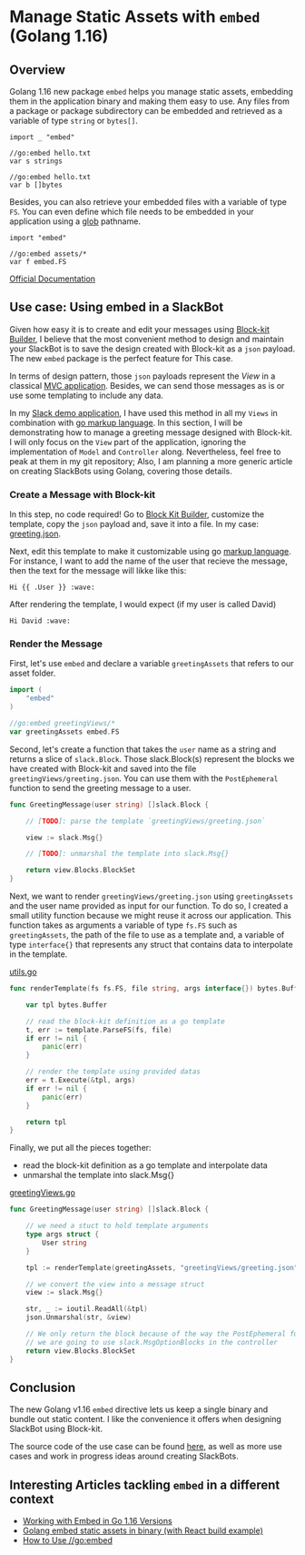 # Manage Static Assets with `embed` (Golang 1.16)

## Overview

Golang 1.16 new package `embed` helps you manage static assets, embedding them in the application binary and making them easy to use. Any files from a package or package subdirectory can be embedded and retrieved as a variable of type `string` or `bytes[]`.

```
import _ "embed"

//go:embed hello.txt
var s strings

//go:embed hello.txt
var b []bytes
```

Besides, you can also retrieve your embedded files with a variable of type `FS`. You can even define which file needs to be embedded in your application using a [glob](https://man7.org/linux/man-pages/man7/glob.7.html) pathname.

```
import "embed"

//go:embed assets/*
var f embed.FS
```

[Official Documentation](https://golang.org/pkg/embed/)

## Use case: Using embed in a SlackBot

Given how easy it is to create and edit your messages using [Block-kit Builder](https://app.slack.com/block-kit-builder/T0B5XJYR2), I believe that the most convenient method to design and maintain your SlackBot is to save the design created with Block-kit as a `json` payload. The new `embed` package is the perfect feature for This case.

In terms of design pattern, those `json` payloads represent the *View* in a classical [MVC application](https://en.wikipedia.org/wiki/Model%E2%80%93view%E2%80%93controller). Besides, we can send those messages as is or use some templating to include any data.

In my [Slack demo application](https://github.com/xNok/slack-go-demo-socketmode), I have used this method in all my `Views` in combination with [go markup language](https://golang.org/pkg/text/template/). In this section, I will be demonstrating how to manage a greeting message designed with Block-kit. I will only focus on the `View` part of the application, ignoring the implementation of `Model` and `Controller` along. Nevertheless, feel free to peak at them in my git repository; Also, I am planning a more generic article on creating SlackBots using Golang, covering those details.

### Create a Message with Block-kit

In this step, no code required! Go to [Block Kit Builder](https://app.slack.com/block-kit-builder/T0B5XJYR2#%7B%22blocks%22:%5B%7B%22type%22:%22section%22,%22text%22:%7B%22type%22:%22mrkdwn%22,%22text%22:%22Hi%20David%20:wave:%22%7D%7D,%7B%22type%22:%22section%22,%22text%22:%7B%22type%22:%22mrkdwn%22,%22text%22:%22Great%20to%20see%20you%20here!%20App%20helps%20you%20to%20stay%20up-to-date%20with%20your%20meetings%20and%20events%20right%20here%20within%20Slack.%20These%20are%20just%20a%20few%20things%20which%20you%20will%20be%20able%20to%20do:%22%7D%7D,%7B%22type%22:%22section%22,%22text%22:%7B%22type%22:%22mrkdwn%22,%22text%22:%22%E2%80%A2%20Schedule%20meetings%20%5Cn%20%E2%80%A2%20Manage%20and%20update%20attendees%20%5Cn%20%E2%80%A2%20Get%20notified%20about%20changes%20of%20your%20meetings%22%7D%7D,%7B%22type%22:%22section%22,%22text%22:%7B%22type%22:%22mrkdwn%22,%22text%22:%22But%20before%20you%20can%20do%20all%20these%20amazing%20things,%20we%20need%20you%20to%20connect%20your%20calendar%20to%20App.%20Simply%20click%20the%20button%20below:%22%7D%7D,%7B%22type%22:%22actions%22,%22elements%22:%5B%7B%22type%22:%22button%22,%22text%22:%7B%22type%22:%22plain_text%22,%22text%22:%22Connect%20account%22,%22emoji%22:true%7D,%22value%22:%22click_me_123%22%7D%5D%7D%5D%7D), customize the template, copy the `json` payload and, save it into a file. In my case: [greeting.json](../views/greetingViews/greeting.json).

Next, edit this template to make it customizable using go [markup language](https://golang.org/pkg/text/template/). For instance, I want to add the name of the user that recieve the message, then the text for the message will likke like this:

```
Hi {{ .User }} :wave:
```

After rendering the template, I would expect (if my user is called David)

```
Hi David :wave:
```

### Render the Message

First, let's use `embed` and declare a variable `greetingAssets` that refers to our asset folder.

```go
import (
	"embed"
)

//go:embed greetingViews/*
var greetingAssets embed.FS
```

Second, let's create a function that takes the `user` name as a string and returns a slice of `slack.Block`. Those slack.Block(s) represent the blocks we have created with Block-kit and saved into the file `greetingViews/greeting.json`. You can use them with the `PostEphemeral` function to send the greeting message to a user.

```go
func GreetingMessage(user string) []slack.Block {

	// [TODO]: parse the template `greetingViews/greeting.json`

	view := slack.Msg{}

	// [TODO]: unmarshal the template into slack.Msg{}

	return view.Blocks.BlockSet
}
```

Next, we want to render `greetingViews/greeting.json` using `greetingAssets` and the user name provided as input for our function. To do so, I created a small utility function because we might reuse it across our application. This function takes as arguments a variable of type `fs.FS` such as `greetingAssets`, the path of the file to use as a template and, a variable of type `interface{}` that represents any struct that contains data to interpolate in the template.

[utils.go](../views/utils.go)
```go
func renderTemplate(fs fs.FS, file string, args interface{}) bytes.Buffer {

	var tpl bytes.Buffer

	// read the block-kit definition as a go template
	t, err := template.ParseFS(fs, file)
	if err != nil {
		panic(err)
	}

	// render the template using provided datas
	err = t.Execute(&tpl, args)
	if err != nil {
		panic(err)
	}

	return tpl
}

```

Finally, we put all the pieces together:
* read the block-kit definition as a go template and interpolate data
* unmarshal the template into slack.Msg{}

[greetingViews.go](../views/greetingViews.go)
```go
func GreetingMessage(user string) []slack.Block {

	// we need a stuct to hold template arguments
	type args struct {
		User string
	}

	tpl := renderTemplate(greetingAssets, "greetingViews/greeting.json", args{User: user})

	// we convert the view into a message struct
	view := slack.Msg{}

	str, _ := ioutil.ReadAll(&tpl)
	json.Unmarshal(str, &view)

	// We only return the block because of the way the PostEphemeral function works
	// we are going to use slack.MsgOptionBlocks in the controller
	return view.Blocks.BlockSet
}

```

## Conclusion

The new Golang v1.16 `embed` directive lets us keep a single binary and bundle out static content. I like the convenience it offers when designing SlackBot using Block-kit. 

The source code of the use case can be found [here](https://github.com/xNok/slack-go-demo-socketmode), as well as more use cases and work in progress ideas around creating SlackBots.

## Interesting Articles tackling `embed` in a different context

* [Working with Embed in Go 1.16 Versions](https://lakefs.io/working-with-embed-in-go/)
* [Golang embed static assets in binary (with React build example)](https://www.akmittal.dev/posts/go-embed-files/)
* [How to Use //go:embed](https://blog.carlmjohnson.net/post/2021/how-to-use-go-embed/)